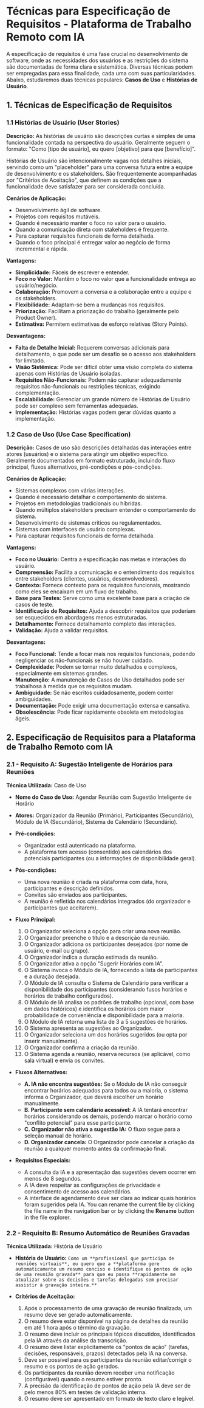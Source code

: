 ﻿# Técnicas para Especificação de Requisitos - Plataforma de Trabalho Remoto com IA

A especificação de requisitos é uma fase crucial no desenvolvimento de software, onde as necessidades dos usuários e as restrições do sistema são documentadas de forma clara e sistemática. Diversas técnicas podem ser empregadas para essa finalidade, cada uma com suas particularidades. Abaixo, estudaremos duas técnicas populares: **Casos de Uso** e **Histórias de Usuário**.


## 1. Técnicas de Especificação de Requisitos

### 1.1 Histórias de Usuário (User Stories)

**Descrição:** As histórias de usuário são descrições curtas e simples de uma funcionalidade contada na perspectiva do usuário. Geralmente seguem o formato: "Como [tipo de usuário], eu quero [objetivo] para que [benefício]".

Histórias de Usuário são intencionalmente vagas nos detalhes iniciais, servindo como um "placeholder" para uma conversa futura entre a equipe de desenvolvimento e os stakeholders. São frequentemente acompanhadas por "Critérios de Aceitação", que definem as condições que a funcionalidade deve satisfazer para ser considerada concluída.

**Cenários de Aplicação:**

-   Desenvolvimento ágil de software.
-   Projetos com requisitos mutáveis.
-   Quando é necessário manter o foco no valor para o usuário.
-   Quando a comunicação direta com stakeholders é frequente.
-   Para capturar requisitos funcionais de forma detalhada.
-   Quando o foco principal é entregar valor ao negócio de forma incremental e rápida.

**Vantagens:**

-   **Simplicidade:** Fáceis de escrever e entender.
-   **Foco no Valor:** Mantêm o foco no valor que a funcionalidade entrega ao usuário/negócio.
-   **Colaboração:** Promovem a conversa e a colaboração entre a equipe e os stakeholders.
-   **Flexibilidade:** Adaptam-se bem a mudanças nos requisitos.
-   **Priorização:** Facilitam a priorização do trabalho (geralmente pelo Product Owner).
-   **Estimativa:** Permitem estimativas de esforço relativas (Story Points).

**Desvantagens:**

-   **Falta de Detalhe Inicial:** Requerem conversas adicionais para detalhamento, o que pode ser um desafio se o acesso aos stakeholders for limitado.
-   **Visão Sistêmica:** Pode ser difícil obter uma visão completa do sistema apenas com Histórias de Usuário isoladas.
-   **Requisitos Não-Funcionais:** Podem não capturar adequadamente requisitos não-funcionais ou restrições técnicas, exigindo complementação.
-   **Escalabilidade:** Gerenciar um grande número de Histórias de Usuário pode ser complexo sem ferramentas adequadas.
-  **Implementação:** Histórias vagas podem gerar dúvidas quanto a implementação.

### 1.2 Caso de Uso (Use Case Specification)

**Descrição:** Casos de uso são descrições detalhadas das interações entre atores (usuários) e o sistema para atingir um objetivo específico. Geralmente documentados em formato estruturado, incluindo fluxo principal, fluxos alternativos, pré-condições e pós-condições.

**Cenários de Aplicação:**

-   Sistemas complexos com várias interações.
-   Quando é necessário detalhar o comportamento do sistema.
-   Projetos em metodologias tradicionais ou híbridas.
-   Quando múltiplos stakeholders precisam entender o comportamento do sistema.
-   Desenvolvimento de sistemas críticos ou regulamentados.
-   Sistemas com interfaces de usuário complexas.
-   Para capturar requisitos funcionais de forma detalhada.

**Vantagens:**

-   **Foco no Usuário:** Centra a especificação nas metas e interações do usuário.
-   **Compreensão:** Facilita a comunicação e o entendimento dos requisitos entre stakeholders (clientes, usuários, desenvolvedores).
-   **Contexto:** Fornece contexto para os requisitos funcionais, mostrando como eles se encaixam em um fluxo de trabalho.
-   **Base para Testes:** Serve como uma excelente base para a criação de casos de teste.
-   **Identificação de Requisitos:** Ajuda a descobrir requisitos que poderiam ser esquecidos em abordagens menos estruturadas.
- **Detalhamento:** Fornece detalhamento completo das interações.
- **Validação:** Ajuda a validar requisitos.

**Desvantagens:**

-   **Foco Funcional:** Tende a focar mais nos requisitos funcionais, podendo negligenciar os não-funcionais se não houver cuidado.
-   **Complexidade:** Podem se tornar muito detalhados e complexos, especialmente em sistemas grandes.
-   **Manutenção:** A manutenção de Casos de Uso detalhados pode ser trabalhosa à medida que os requisitos mudam.
-   **Ambiguidade:** Se não escritos cuidadosamente, podem conter ambiguidades.
- **Documentação:** Pode exigir uma documentação extensa e cansativa.
- **Obsolescência:** Pode ficar rapidamente obsoleta em metodologias ágeis.

## 2. Especificação de Requisitos para a Plataforma de Trabalho Remoto com IA

### 2.1 - Requisito A: Sugestão Inteligente de Horários para Reuniões

**Técnica Utilizada:** Caso de Uso

-   **Nome do Caso de Uso:** Agendar Reunião com Sugestão Inteligente de Horário
-   **Atores:** Organizador da Reunião (Primário), Participantes (Secundário), Módulo de IA (Secundário), Sistema de Calendário (Secundário).

-   **Pré-condições:**
    -   Organizador está autenticado na plataforma.
    -   A plataforma tem acesso (consentido) aos calendários dos potenciais participantes (ou a informações de disponibilidade geral).
-   **Pós-condições:**
    -   Uma nova reunião é criada na plataforma com data, hora, participantes e descrição definidos.
    -   Convites são enviados aos participantes.
    -   A reunião é refletida nos calendários integrados (do organizador e participantes que aceitarem).
-   **Fluxo Principal:**
    1.  O Organizador seleciona a opção para criar uma nova reunião.
    2.  O Organizador preenche o título e a descrição da reunião.
    3.  O Organizador adiciona os participantes desejados (por nome de usuário, e-mail ou grupo).
    4.  O Organizador indica a duração estimada da reunião.
    5.  O Organizador ativa a opção "Sugerir Horários com IA".
    6.  O Sistema invoca o Módulo de IA, fornecendo a lista de participantes e a duração desejada.
    7.  O Módulo de IA consulta o Sistema de Calendário para verificar a disponibilidade dos participantes (considerando fusos horários e horários de trabalho configurados).
    8.  O Módulo de IA analisa os padrões de trabalho (opcional, com base em dados históricos) e identifica os horários com maior probabilidade de conveniência e disponibilidade para a maioria.
    9.  O Módulo de IA retorna uma lista de 3 a 5 sugestões de horários.
    10.  O Sistema apresenta as sugestões ao Organizador.
    11.  O Organizador seleciona um dos horários sugeridos (ou opta por inserir manualmente).
    12.  O Organizador confirma a criação da reunião.
    13.  O Sistema agenda a reunião, reserva recursos (se aplicável, como sala virtual) e envia os convites.
-   **Fluxos Alternativos:**
    -   **A. IA não encontra sugestões:** Se o Módulo de IA não conseguir encontrar horários adequados para todos ou a maioria, o sistema informa o Organizador, que deverá escolher um horário manualmente.
    -   **B. Participante sem calendário acessível:** A IA tentará encontrar horários considerando os demais, podendo marcar o horário como "conflito potencial" para esse participante.
    -   **C. Organizador não ativa a sugestão IA:** O fluxo segue para a seleção manual de horário.
    -   **D. Organizador cancela:** O Organizador pode cancelar a criação da reunião a qualquer momento antes da confirmação final.
-   **Requisitos Especiais:**
    -   A consulta da IA e a apresentação das sugestões devem ocorrer em menos de 8 segundos.
    -   A IA deve respeitar as configurações de privacidade e consentimento de acesso aos calendários.
    -   A interface de agendamento deve ser clara ao indicar quais horários foram sugeridos pela IA.
You can rename the current file by clicking the file name in the navigation bar or by clicking the **Rename** button in the file explorer.

### 2.2 - Requisito B: Resumo Automático de Reuniões Gravadas

**Técnica Utilizada:** História de Usuário

-   **História de Usuário:** `Como um **profissional que participa de reuniões virtuais**, eu quero que a **plataforma gere automaticamente um resumo conciso e identifique os pontos de ação de uma reunião gravada** para que eu possa **rapidamente me atualizar sobre as decisões e tarefas delegadas sem precisar assistir à gravação inteira.**`
    
-   **Critérios de Aceitação:**
    
    1.  Após o processamento de uma gravação de reunião finalizada, um resumo deve ser gerado automaticamente.
    2.  O resumo deve estar disponível na página de detalhes da reunião em até 1 hora após o término da gravação.
    3.  O resumo deve incluir os principais tópicos discutidos, identificados pela IA através da análise da transcrição.
    4.  O resumo deve listar explicitamente os "pontos de ação" (tarefas, decisões, responsáveis, prazos) detectados pela IA na conversa.
    5.  Deve ser possível para os participantes da reunião editar/corrigir o resumo e os pontos de ação gerados.
    6.  Os participantes da reunião devem receber uma notificação (configurável) quando o resumo estiver pronto.
    7.  A precisão da identificação de pontos de ação pela IA deve ser de pelo menos 80% em testes de validação interna.
    8.  O resumo deve ser apresentado em formato de texto claro e legível.
